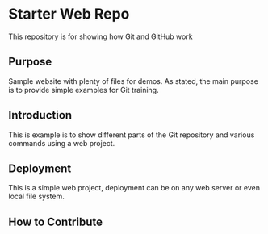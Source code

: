 # Starter Web Repo

This repository is for showing how Git and GitHub work

## Purpose

Sample website with plenty of files for demos. As stated, the main purpose is to provide simple examples for Git training.

## Introduction

This is example is to show different parts of the Git repository and various commands using a web project.

## Deployment

This is a simple web project, deployment can be on any web server or even local file system.

## How to Contribute
